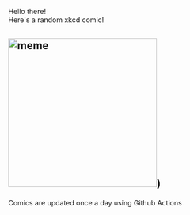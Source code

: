 Hello there! <br>Here's a random xkcd comic!<br>
## <img src="https://imgs.xkcd.com/comics/dangers.png" alt="meme" width="300"/>)<br>
Comics are updated once a day using Github Actions